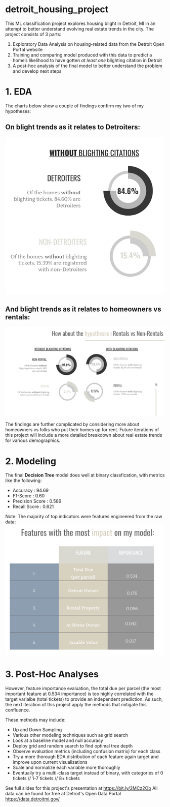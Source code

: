# detroit_housing_project

This ML classification project explores housing blight in Detroit, MI in an attempt to better understand evolving real estate trends in the city. The project consists of 3 parts:

1. Exploratory Data Analysis on housing-related data from the Detroit Open Portal website
2. Training and comparing model produced with this data to predict a home’s likelihood to have gotten *at least one* blighting citation in Detroit
3. A post-hoc analysis of the final model to better understand the problem and develop next steps


# 1. EDA
The charts below show a couple of findings confirm my two of my hypotheses:

## On blight trends as it relates to Detroiters:
!['blight chart'](https://github.com/rebecca-hh-rosen/detroit_housing_project/blob/master/blight_chart.png)

## And blight trends as it relates to homeowners vs rentals:
!['rentals chart'](https://github.com/rebecca-hh-rosen/detroit_housing_project/blob/master/rentals_chart.png)


The findings are further complicated by considering more about homeowners vs folks who put their homes up for rent. Future iterations of this project will include a more detailed breakdown about real estate trends for various demographics.



# 2. Modeling 

The final **Decision Tree** model does well at binary classfication, with metrics like the following:
- Accuracy : 94.69
- F1-Score : 0.60
- Precision Score : 0.589
- Recall Score : 0.621

Note: The majority of top indicators were features engineered from the raw data:
!['features chart'](https://github.com/rebecca-hh-rosen/detroit_housing_project/blob/master/features_chart.png)



# 3. Post-Hoc Analyses
However, feature importance evaluation, the total due per parcel (the most important feature at 0.534 importance) is too highly correlated with the target varialbe (total tickets) to provide an independent prediction. As such, the next iteration of this project apply the methods that mitigate this confluence.

These methods may include:

- Up and Down Sampling
- Various other modeling techniques such as grid search
- Look at a baseline model and null accuracy
- Deploy grid and random search to find optimal tree depth
- Observe evaluation metrics (including confusion matrix) for each class
- Try a more thorough EDA distribution of each feature again target and improve upon current visualizations
- Scale and normalize each variable more thoroughly
- Eventually try a multi-class target instead of binary, with categories of 0 tickets // 1-7 tickets // 8+ tickets


See full slides for this project's presentation at https://bit.ly/2MCz2Ob
All data can be found for free at Detroit's Open Data Portal https://data.detroitmi.gov/
